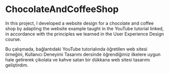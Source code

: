 ﻿# ChocolateAndCoffeeShop

In this project, I developed a website design for a chocolate and coffee shop by adapting the website example taught in the YouTube tutorial linked, in accordance with the principles we learned in the User Experience Design course.

Bu çalışmada, bağlantıdaki YouTube tutorialında öğretilen web sitesi örneğini, Kullanıcı Deneyimi Tasarımı dersinde öğrendiğimiz ilkelere uygun hale getirerek çikolata ve kahve satan bir dükkana web sitesi tasarımı geliştirdim.

